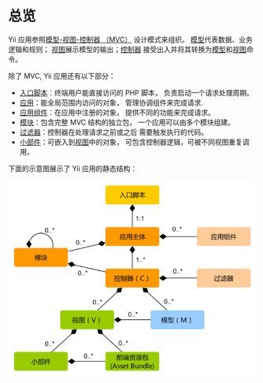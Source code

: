 总览
========

Yii 应用参照[模型-视图-控制器 （MVC）](http://wikipedia.org/wiki/Model-view-controller)
 设计模式来组织。 [模型](structure-models.md)代表数据、业务逻辑和规则；
 [视图](structure-views.md)展示模型的输出；[控制器](structure-controllers.md)
 接受出入并将其转换为[模型](structure-models.md)和[视图](structure-views.md)命令。

除了 MVC, Yii 应用还有以下部分：

* [入口脚本](structure-entry-scripts.md)：终端用户能直接访问的 PHP 脚本，
  负责启动一个请求处理周期。
* [应用](structure-applications.md)：能全局范围内访问的对象，
  管理协调组件来完成请求.
* [应用组件](structure-application-components.md)：在应用中注册的对象，
  提供不同的功能来完成请求。
* [模块](structure-modules.md)：包含完整 MVC 结构的独立包，
  一个应用可以由多个模块组建。 
* [过滤器](structure-filters.md)：控制器在处理请求之前或之后
  需要触发执行的代码。
* [小部件](structure-widgets.md)：可嵌入到[视图](structure-views.md)中的对象，
  可包含控制器逻辑，可被不同视图重复调用。

下面的示意图展示了 Yii 应用的静态结构：

![Yii应用静态结构](images/application-structure.png)
